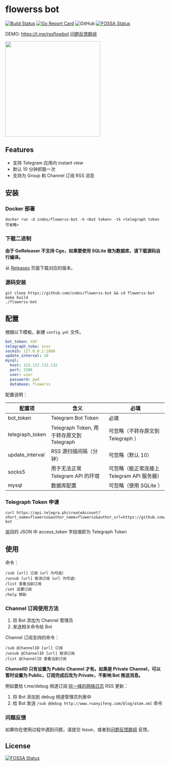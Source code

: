# flowerss bot

[![Build Status](https://travis-ci.org/indes/flowerss-bot.svg?branch=master)](https://travis-ci.org/indes/flowerss-bot)
[![Go Report Card](https://goreportcard.com/badge/github.com/indes/rssflow)](https://goreportcard.com/report/github.com/indes/flowerss-bot)
![GitHub](https://img.shields.io/github/license/indes/flowerss-bot.svg)
[![FOSSA Status](https://app.fossa.com/api/projects/git%2Bgithub.com%2Findes%2Fflowerss-bot.svg?type=shield)](https://app.fossa.com/projects/git%2Bgithub.com%2Findes%2Fflowerss-bot?ref=badge_shield)

DEMO: https://t.me/rssflowbot
[问题反馈群组](https://t.me/joinchat/FJ-cikd-yN1Bf1SxWbAKjw)

<img src="https://raw.githubusercontent.com/indes/flowerss-bot/master/images/rssflow_demo.gif" width = "300"/>


## Features

- 支持 Telegram 应用内 instant view
- 默认 10 分钟抓取一次
- 支持为 Group 和 Channel 订阅 RSS 消息

## 安装

### Docker 部署

```shell
docker run -d indes/flowerss-bot -k <bot token> -tk <telegraph token 可省略>
```

### 下载二进制

**由于 GoReleaser 不支持 Cgo，如果要使用 SQLite 做为数据库，请下载源码自行编译。**

从 [Releases](https://github.com/indes/flowerss-bot/releases) 页面下载对应的版本。

### 源码安装

```shell
git clone https://github.com/indes/flowerss-bot && cd flowerss-bot
make build
./flowerss-bot
```

## 配置

根据以下模板，新建 `config.yml` 文件。

```yml
bot_token: XXX
telegraph_toke: xxxx
socks5: 127.0.0.1:1080
update_interval: 10
mysql:
  host: 123.123.132.132
  port: 3306
  user: user
  password: pwd
  database: flowerss
```

配置说明：

| 配置项 | 含义 | 必填 |
| ------ | ------ | ------ |
| bot_token | Telegram Bot Token | 必填 |
| telegraph_token | Telegraph Token, 用于转存原文到 Telegraph | 可忽略（不转存原文到 Telegraph ） |
| update_interval | RSS 源扫描间隔（分钟） | 可忽略（默认 10） |
| socks5 | 用于无法正常 Telegram API 的环境 | 可忽略（能正常连接上 Telegram API 服务器） |
| mysql | 数据库配置 | 可忽略（使用 SQLite ） |


### Telegraph Token 申请

```shell
curl https://api.telegra.ph/createAccount?short_name=flowerss&author_name=flowerss&author_url=https://github.com/indes/flowerss-bot
```
返回的 JSON 中 access_token 字段值即为 Telegraph Token


## 使用

命令：
```shell
/sub [url] 订阅（url 为可选）
/unsub [url] 取消订阅（url 为可选）
/list 查看当前订阅
/set 设置订阅
/help 帮助
```

### Channel 订阅使用方法
1. 将 Bot 添加为 Channel 管理员
2. 发送相关命令给 Bot

Channel 订阅支持的命令：
```
/sub @ChannelID [url] 订阅
/unsub @ChannelID [url] 取消订阅
/list @ChannelID 查看当前订阅
```

**ChannelID 只有设置为 Public Channel 才有。如果是 Private Channel，可以暂时设置为 Public，订阅完成后改为 Private，不影响 Bot 推送消息。**

例如要给 t.me/debug 频道订阅 [阮一峰的网络日志](http://www.ruanyifeng.com/blog/atom.xml) RSS 更新：
1. 将 Bot 添加到 debug 频道管理员列表中
2. 给 Bot 发送 `/sub @debug http://www.ruanyifeng.com/blog/atom.xml` 命令

### 问题反馈
如果你在使用过程中遇到问题，请提交 Issue，或者到[问题反馈群组](https://t.me/joinchat/FJ-cikd-yN1Bf1SxWbAKjw) 反馈。

## License
[![FOSSA Status](https://app.fossa.io/api/projects/git%2Bgithub.com%2Findes%2Fflowerss-bot.svg?type=large)](https://app.fossa.io/projects/git%2Bgithub.com%2Findes%2Fflowerss-bot?ref=badge_large)
